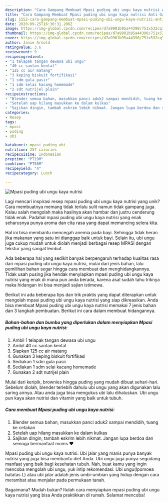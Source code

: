 ```yaml
---
description: "Cara Gampang Membuat Mpasi puding ubi ungu kaya nutrisi Anti Gagal"
title: "Cara Gampang Membuat Mpasi puding ubi ungu kaya nutrisi Anti Gagal"
slug: 1552-cara-gampang-membuat-mpasi-puding-ubi-ungu-kaya-nutrisi-anti-gagal
date: 2020-09-25T16:30:31.206Z
image: https://img-global.cpcdn.com/recipes/d7a9901b95a44390/751x532cq70/mpasi-puding-ubi-ungu-kaya-nutrisi-foto-resep-utama.jpg
thumbnail: https://img-global.cpcdn.com/recipes/d7a9901b95a44390/751x532cq70/mpasi-puding-ubi-ungu-kaya-nutrisi-foto-resep-utama.jpg
cover: https://img-global.cpcdn.com/recipes/d7a9901b95a44390/751x532cq70/mpasi-puding-ubi-ungu-kaya-nutrisi-foto-resep-utama.jpg
author: Janie Arnold
ratingvalue: 3.6
reviewcount: 9
recipeingredient:
- "1 telapak tangan dewasa ubi ungu"
- "40 cc santan kental"
- "125 cc air matang"
- "3 keping biskuit fortifikasi"
- "1 sdm gula pasir"
- "1 sdm selai kacang homemade"
- "2 sdt nutrijel plain"
recipeinstructions:
- "Blender semua bahan, masukkan panci aduk2 sampai mendidih, tuang ke cetakan"
- "Setelah uap hilang masukkan ke dalam kulkas"
- "Sajikan dingin, tambah eskrim lebih nikmat. Jangan lupa berdoa dan semoga bermanfaat moms ❤️"
categories:
- Resep
tags:
- mpasi
- puding
- ubi

katakunci: mpasi puding ubi 
nutrition: 257 calories
recipecuisine: Indonesian
preptime: "PT19M"
cooktime: "PT58M"
recipeyield: "4"
recipecategory: Lunch

---
```



![Mpasi puding ubi ungu kaya nutrisi](https://img-global.cpcdn.com/recipes/d7a9901b95a44390/751x532cq70/mpasi-puding-ubi-ungu-kaya-nutrisi-foto-resep-utama.jpg)

Lagi mencari inspirasi resep mpasi puding ubi ungu kaya nutrisi yang unik? Cara membuatnya memang tidak terlalu sulit namun tidak gampang juga. Kalau salah mengolah maka hasilnya akan hambar dan justru cenderung tidak enak. Padahal mpasi puding ubi ungu kaya nutrisi yang enak seharusnya punya aroma dan cita rasa yang dapat memancing selera kita.

Hal ini bisa membantu mencegah anemia pada bayi. Sehingga tidak heran jika makanan yang satu ini dianggap baik untuk bayi. Selain itu, ubi ungu juga cukup mudah untuk diolah menjadi berbagai resep MPASI dengan tekstur yang sangat lembut.

Ada beberapa hal yang sedikit banyak berpengaruh terhadap kualitas rasa dari mpasi puding ubi ungu kaya nutrisi, mulai dari jenis bahan, lalu pemilihan bahan segar hingga cara membuat dan menghidangkannya. Tidak usah pusing jika hendak menyiapkan mpasi puding ubi ungu kaya nutrisi yang enak di mana pun anda berada, karena asal sudah tahu triknya maka hidangan ini bisa menjadi sajian istimewa.


Berikut ini ada beberapa tips dan trik praktis yang dapat diterapkan untuk mengolah mpasi puding ubi ungu kaya nutrisi yang siap dikreasikan. Anda bisa membuat Mpasi puding ubi ungu kaya nutrisi memakai 7 jenis bahan dan 3 langkah pembuatan. Berikut ini cara dalam membuat hidangannya.

<!--inarticleads1-->

##### Bahan-bahan dan bumbu yang diperlukan dalam menyiapkan Mpasi puding ubi ungu kaya nutrisi:

1. Ambil 1 telapak tangan dewasa ubi ungu
1. Ambil 40 cc santan kental
1. Siapkan 125 cc air matang
1. Gunakan 3 keping biskuit fortifikasi
1. Sediakan 1 sdm gula pasir
1. Sediakan 1 sdm selai kacang homemade
1. Gunakan 2 sdt nutrijel plain


Mulai dari keripik, brownies hingga puding yang mudah dibuat sehari-hari. Sebelum diolah, blender terlebih dahulu ubi ungu yang akan digunakan lalu saring airnya. Atau anda juga bisa mengukus ubi lalu dihaluskan. Ubi ungu pun kaya akan nutrisi dan vitamin yang baik untuk tubuh. 

<!--inarticleads2-->

##### Cara membuat Mpasi puding ubi ungu kaya nutrisi:

1. Blender semua bahan, masukkan panci aduk2 sampai mendidih, tuang ke cetakan
1. Setelah uap hilang masukkan ke dalam kulkas
1. Sajikan dingin, tambah eskrim lebih nikmat. Jangan lupa berdoa dan semoga bermanfaat moms ❤️


Mpasi puding ubi ungu kaya nutrisi. Ubi jalar yang manis punya banyak nutrisi yang juga bisa membantu diet Anda. Ubi ungu juga punya segudang manfaat yang baik bagi kesehatan tubuh. Nah, buat kamu yang ingin mencoba mengolah ubi ungu, yuk intip rekomendasi. Ubi ungu(Ipomoea batatas L) atau ubi jalar adalah jenis umbi-umbian yang hidup dengan cara merambat atau menjalar pada permukaan tanah. 

Bagaimana? Mudah bukan? Itulah cara menyiapkan mpasi puding ubi ungu kaya nutrisi yang bisa Anda praktikkan di rumah. Selamat mencoba!
